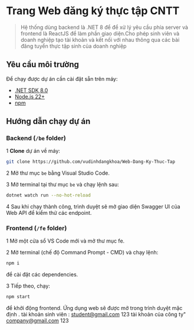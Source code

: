 # Trang Web đăng ký thực tập CNTT

> Hệ thống dùng backend là .NET 8 để để xử lý yêu cầu phía server và frontend là ReactJS để làm phần giao diện.Cho phép sinh viên và doanh nghiệp tạo tài khoản và kết nối với nhau thông qua các bài đăng tuyển thực tập sinh của doanh nghiệp

##  Yêu cầu môi trường

Để chạy được dự án cần cài đặt sẵn trên máy:

- [.NET SDK 8.0](https://dotnet.microsoft.com/download)
- [Node.js 22+](https://nodejs.org/)
- [npm](https://www.npmjs.com/)

##  Hướng dẫn chạy dự án

### Backend (`/be` folder)

1 **Clone** dự án về máy:
   ```bash
   git clone https://github.com/vudinhdangkhoa/Web-Dang-Ky-Thuc-Tap
   ```
2 Mở thư mục `be` bằng Visual Studio Code.

3 Mở terminal tại thư mục `be` và chạy lệnh sau:
   ```bash
   dotnet watch run --no-hot-reload
   ```
4 Sau khi chạy thành công, trình duyệt sẽ mở giao diện Swagger UI của Web API để kiểm thử các endpoint.

### Frontend (`/fe` folder)
1 Mở một cửa sổ VS Code mới và mở thư mục fe.

2 Mở terminal (chế độ Command Prompt - CMD) và chạy lệnh:
  ```bash
  npm i
```
để cài đặt các dependencies.

3 Tiếp theo, chạy:
  ```bash
  npm start
  ```
để khởi động frontend. Ứng dụng web sẽ được mở trong trình duyệt mặc định .
tài khoản sinh viên :
  student@gmail.com
  123
tài khoản của công ty"
  company@gmail.com
  123
